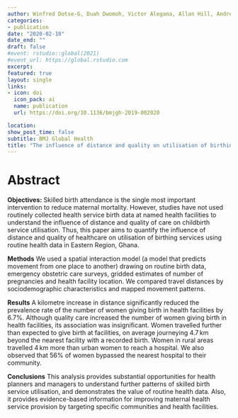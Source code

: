 ```yaml
---
author: Winfred Dotse-G, Duah Dwomoh, Victor Alegana, Allan Hill, Andrew Tatem, Jim Wright
categories:
- publication
date: "2020-02-10"
date_end: ""
draft: false
#event: rstudio::global(2021)
#event_url: https://global.rstudio.com
excerpt: 
featured: true
layout: single
links:
- icon: doi
  icon_pack: ai
  name: publication
  url: https://doi.org/10.1136/bmjgh-2019-002020

location:
show_post_time: false
subtitle: BMJ Global Health
title: "The influence of distance and quality on utilisation of birthing services at health facilities in Eastern Region, Ghana"
---
```


# __Abstract__

__Objectives:__
Skilled birth attendance is the single most important intervention to reduce maternal mortality. However, studies have not used routinely collected health service birth data at named health facilities to understand the influence of distance and quality of care on childbirth service utilisation. Thus, this paper aims to quantify the influence of distance and quality of healthcare on utilisation of birthing services using routine health data in Eastern Region, Ghana.

__Methods__
We used a spatial interaction model (a model that predicts movement from one place to another) drawing on routine birth data, emergency obstetric care surveys, gridded estimates of number of pregnancies and health facility location. We compared travel distances by sociodemographic characteristics and mapped movement patterns.

__Results__
A kilometre increase in distance significantly reduced the prevalence rate of the number of women giving birth in health facilities by 6.7%. Although quality care increased the number of women giving birth in health facilities, its association was insignificant. Women travelled further than expected to give birth at facilities, on average journeying 4.7 km beyond the nearest facility with a recorded birth. Women in rural areas travelled 4 km more than urban women to reach a hospital. We also observed that 56% of women bypassed the nearest hospital to their community.

__Conclusions__
This analysis provides substantial opportunities for health planners and managers to understand further patterns of skilled birth service utilisation, and demonstrates the value of routine health data. Also, it provides evidence-based information for improving maternal health service provision by targeting specific communities and health facilities.